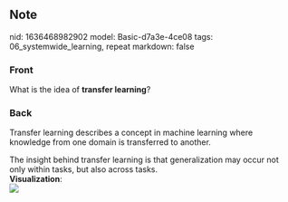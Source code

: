 ## Note
nid: 1636468982902
model: Basic-d7a3e-4ce08
tags: 06_systemwide_learning, repeat
markdown: false

### Front
What is the idea of <b>transfer learning</b>?

### Back
Transfer learning describes a concept in machine learning where
knowledge from one domain is transferred to another.
<div>
  The insight behind transfer learning is that generalization may
  occur not only within tasks, but also across tasks.
</div>
<div>
  <b>Visualization</b>:
</div>
<div><img src=
"paste-e8f5bca2cc03e13205dad2422b2e7f078e7b2b11.jpg"></div>
